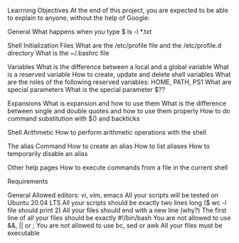 
Learrning Objectives
	At the end of this project, you are expected to be able to explain to anyone, without the help of Google:

General
	What happens when you type $ ls -l *.txt

Shell Initialization Files
	What are the /etc/profile file and the /etc/profile.d directory
	What is the ~/.bashrc file

Variables
	What is the difference between a local and a global variable
	What is a reserved variable
	How to create, update and delete shell variables
	What are the roles of the following reserved variables: HOME, PATH, PS1
	What are special parameters
	What is the special parameter $??

Expansions
	What is expansion and how to use them
	What is the difference between single and double quotes and how to use them properly
	How to do command substitution with $() and backticks

Shell Arithmetic
	How to perform arithmetic operations with the shell

The alias Command
	How to create an alias
	How to list aliases
	How to temporarily disable an alias

Other help pages
	How to execute commands from a file in the current shell

Requirements

General
	Allowed editors: vi, vim, emacs
	All your scripts will be tested on Ubuntu 20.04 LTS
	All your scripts should be exactly two lines long ($ wc -l file should print 2)
	All your files should end with a new line (why?)
	The first line of all your files should be exactly #!/bin/bash
	You are not allowed to use &&, || or ;
	You are not allowed to use bc, sed or awk
	All your files must be executable
